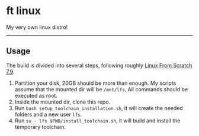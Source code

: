 # ft linux

My very own linux distro!

---

## Usage

The build is divided into several steps, following roughly [Linux From Scratch 7.9](https://www.linuxfromscratch.org/museum/lfs-museum/7.9/LFS-BOOK-7.9-HTML/).

1. Partition your disk, 20GB should be more than enough. My scripts assume that the mounted dir will be `/mnt/lfs`. All commands should be executed as root.
2. Inside the mounted dir, clone this repo.
3. Run `bash setup_toolchain_installation.sh`, it will create the needed folders and a new user `lfs`.
4. Run `su - lfs $PWD/install_toolchain.sh`, it will build and install the temporary toolchain.
